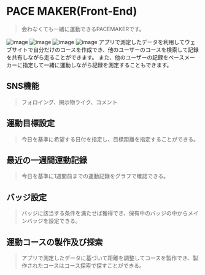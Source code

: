 # PACE MAKER(Front-End)
> 会わなくても一緒に運動できるPACEMAKERです。

![image](https://user-images.githubusercontent.com/77241591/172053955-b558ac06-6ed7-4f95-8a7e-c259ff6efcb6.png)
![image](https://user-images.githubusercontent.com/77241591/172053931-43794286-cb04-4af5-82fb-a0d874f31e96.png)
![image](https://user-images.githubusercontent.com/77241591/172053990-96dca0e0-f3c9-4f3c-8da6-00b74275d3aa.png)
![image](https://user-images.githubusercontent.com/77241591/172053994-146ccee9-194d-4ffd-847b-8b79d6c92663.png)
アプリで測定したデータを利用してウェブサイトで自分だけのコースを作成でき、他のユーザーのコースを検索して記録を共有しながら走ることができます。 また、他のユーザーの記録をペースメーカーに指定して一緒に運動しながら記録を測定することもできます。
## SNS機能
>フォロイング、掲示物ライク、コメント
## 運動目標設定
> 今日を基準に希望する日付を指定し、目標距離を指定することができる。
## 最近の一週間運動記録
>今日を基準に1週間前までの運動記録をグラフで確認できる。
## バッジ設定
>バッジに該当する条件を満たせば獲得でき、保有中のバッジの中からメインバッジを設定できる。
## 運動コースの製作及び探索
>アプリで測定したデータに基づいて距離を調整してコースを製作でき、製作されたコースはコース探索で探すことができる。
